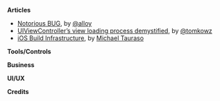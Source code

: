 **Articles**

* [Notorious BUG](http://artsy.github.io/blog/2015/07/30/Notorious-BUG-Part-1/), by [@alloy](https://twitter.com/alloy)
* [UIViewController’s view loading process demystified](http://szulctomasz.com/ios-uiviewcontrollers-view-loading-process-demystified/), by [@tomkowz](https://twitter.com/tomkowz)
* [iOS Build Infrastructure](https://corner.squareup.com/2015/07/ios-build-infrastructure.html), by [Michael Tauraso](https://twitter.com/mtauraso)

**Tools/Controls**



**Business**



**UI/UX**



**Credits**


